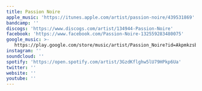 ```yaml
---
title: Passion Noire
apple_music: 'https://itunes.apple.com/artist/passion-noire/439531869'
bandcamp: ''
discogs: 'https://www.discogs.com/artist/134944-Passion-Noire'
facebook: 'https://www.facebook.com/Passion-Noire-132559283480075'
google_music: >-
   https://play.google.com/store/music/artist/Passion_Noire?id=Akpmkzsbm762z32v5wexlgreruq
instagram: ''
soundcloud: ''
spotify: 'https://open.spotify.com/artist/3GzdKflghw5lU79HPkp6Ua'
twitter: ''
website: ''
youtube: ''
---
```

